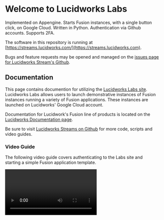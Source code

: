 # Welcome to Lucidworks Labs
Implemented on Appengine. Starts Fusion instances, with a single button click, on Google Cloud. Written in Python. Authentication via Github accounts. Supports 2FA.

The software in this repository is running at [https://streams.lucidworks.com/](https://streams.lucidworks.com).

Bugs and feature requests may be opened and managed on the [issues page for Lucidworks Stream's Github](https://github.com/lucidworks/streams/issues?q=is%3Aopen+is%3Aissue+project%3Alucidworks%2Fstreams%2F2).

## Documentation
This page contains documention for utilizing the [Lucidworks Labs site](https://lucidworks.com/labs). Lucidworks Labs allows users to launch demonstrative instances of Fusion instances running a variety of Fusion applications. These instances are launched on Lucidworks' Google Cloud account.

Documentation for Lucidwork's Fusion line of products is located on the [Lucidworks Documentation page](https://doc.lucidworks.com/).

Be sure to visit <a href="https://github.com/lucidworks/streams">Lucidworks Streams on Github</a> for more code, scripts and video guides.

### Video Guide
The following video guide covers authenticating to the Labs site and starting a simple Fusion application template.

<video>

### Signup
Lucidworks Labs uses your Github account for authenticaton. The first time you navigate to any of the pages hosted on the **streams.lucidworks.com** subdomain, you will be redirect to Github and then prompted to allow Labs *read permissions* for accessing your user profile information. If you have provided this information to Github, this may include your name, email address, company name and location.

When visiting **streams.lucidworks.com**, Lucidworks does not request permission to access your public or private repositories on Github. Visits to other **lucidworks.com** pages do not require access to your Github account.

#### Unlinking Your Account
To revoke the Lucidworks Labs application from your Github account, navigate to your [Github Applications list](https://github.com/settings/applications) and click on the *revoke* button next to the **Lucidworks Labs** application.

![image](https://github.com/lucidworks/streams/blob/master/assets/images/githubrevoke.png?raw=true)

For reference, the fields pulled from your Github account by Labs include your email address, name, company and location. Lucidworks does not share this information with any third parties.

For more information on how we use this data, you may refer to our [Privacy Policy](https://lucidworks.com/legal/privacy-policy/).

#### Updating Your Profile


### Creating Instances

### Viewing Instance Details

#### Instance Timers

#### Accessing Instances

### Instance API